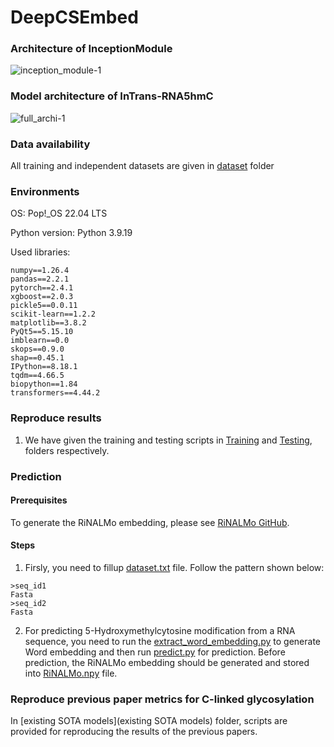 # DeepCSEmbed

### Architecture of InceptionModule
![inception_module-1](https://github.com/user-attachments/assets/52ae3bc0-b6df-405f-9c11-eea71d8da770)

### Model architecture of InTrans-RNA5hmC
![full_archi-1](https://github.com/user-attachments/assets/d2f69964-6622-49d8-b470-6c16f2398bdb)

### Data availability
All training and independent datasets are given in [dataset](Dataset) folder

### Environments
OS: Pop!_OS 22.04 LTS

Python version: Python 3.9.19


Used libraries: 
```
numpy==1.26.4
pandas==2.2.1
pytorch==2.4.1
xgboost==2.0.3
pickle5==0.0.11
scikit-learn==1.2.2
matplotlib==3.8.2
PyQt5==5.15.10
imblearn==0.0
skops==0.9.0
shap==0.45.1
IPython==8.18.1
tqdm==4.66.5
biopython==1.84
transformers==4.44.2
```

### Reproduce results
1. We have given the training and testing scripts in [Training](Training) and [Testing](Testing), folders respectively.

### Prediction
#### Prerequisites
To generate the RiNALMo embedding, please see [RiNALMo GitHub](https://github.com/lbcb-sci/RiNALMo).

#### Steps
1. Firsly, you need to fillup [dataset.txt](Predict/dataset.txt) file. Follow the pattern shown below:

```
>seq_id1
Fasta
>seq_id2
Fasta
```

2. For predicting 5-Hydroxymethylcytosine modification from a RNA sequence, you need to run the [extract_word_embedding.py](Predict/extract_word_embedding.py) to generate Word embedding and then run [predict.py](Predict/predict.py) for prediction. Before prediction, the RiNALMo embedding should be generated and stored into [RiNALMo.npy](Predict/RiNALMo.npy) file.

### Reproduce previous paper metrics for C-linked glycosylation
In [existing SOTA models](existing SOTA models) folder, scripts are provided for reproducing the results of the previous papers.
